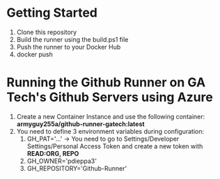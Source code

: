 # Getting Started


1. Clone this repository
2. Build the runner using the build.ps1 file
3. Push the runner to your Docker Hub
4. docker push

# Running the Github Runner on GA Tech's Github Servers using Azure

1. Create a new Container Instance and use the following container: **armyguy255a/github-runner-gatech:latest**
2. You need to define 3 environment variables during configuration:
   1. GH_PAT='...' -> You need to go to Settings/Developer Settings/Personal Access Token and create a new token with **READ:ORG, REPO**
   2. GH_OWNER='pdieppa3' 
   3. GH_REPOSITORY='Github-Runner'